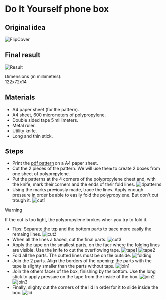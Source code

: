 # Do It Yourself phone box

## Original idea

![FlipCover](IMG_20240922_180400.jpg)

## Final result

![Result](IMG_20240922_175647.jpg)

Dimensions (in millimeters):  
122x72x14  
 
## Materials

- A4 paper sheet (for the pattern).
- A4 sheet, 600 micrometers of polypropylene.
- Double sided tape 5 millimeters.
- Metal ruler.
- Utility knife.
- Long and thin stick.

## Steps

- Print the [pdf pattern](box.pdf) on a A4 paper sheet.
- Cut the 2 pieces of the pattern. We will use them to create 2 boxes from one sheet of polypropylene.  
- Put the patterns at the 4 corners of the polypropylene cheet and, with the knife, mark their corners and the ends of their fold lines.
![4patterns](IMG_20240922_171748.jpg)
- Using the marks previously made, trace the lines. Apply enough pressure in order be able to easily fold the polypropylene. But don't cut trough it.
![cut1](IMG_20240922_172657.jpg)
> [!Warning]
> If the cut is too light, the polypropylene brokes when you try to fold it.  
- Tips: Separate the top and the bottom parts to trace more easily the remaing lines.
![cut2](IMG_20240922_173106.jpg)  
- When all the lines a traced, cut the final parts.
![cut3](IMG_20240922_173814.jpg)
- Apply the tape on the smallest parts, on the face where the folding lines are visible. Use the knife to cut the overflowing tape.
![tape1](IMG_20240922_173957.jpg)
![tape2](IMG_20240922_174242.jpg)
- Fold all the parts. The cutted lines must be on the outside.
![folding](IMG_20240922_174845.jpg)
- Join the 2 parts. Align the borders of the opening: the parts with the tape is slighty smaller than the parts without tape.
![join1](IMG_20240922_175032.jpg)
- Join the others faces of the box, finishing by the bottom. Use the long stick to apply pressure on the tape from the inside of the box.
![join2](IMG_20240922_175159.jpg)  
![join3](IMG_20240922_175349.jpg)
- Finally, slighty cut the corners of the lid in order for it to slide inside the box.
![lid](IMG_20240922_175526.jpg)
